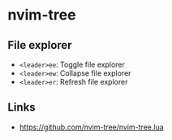 # nvim-tree

## File explorer

- `<leader>ee`: Toggle file explorer
- `<leader>ew`: Collapse file explorer
- `<leader>er`: Refresh file explorer

## Links

- https://github.com/nvim-tree/nvim-tree.lua
